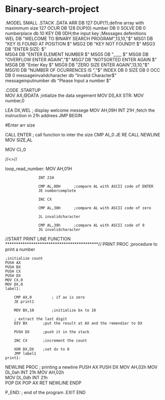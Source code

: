 # Binary-search-project

.MODEL SMALL
.STACK
.DATA
ARR DB 127 DUP(?);define array with maximmum size 127 
OCUR DB 128 DUP(0)
number DB 0
SOLVE DB 0
numberplace db 10
KEY DB 0DH;the input key
;Messages defenitions                
WEL DB "WELCOME TO BINARY SEARCH PROGRAM",13,10,"$"
MSG1 DB "KEY IS FOUND AT POSITION $" 
MSG2 DB "KEY NOT FOUND!!! $"
MSG3 DB "ENTER SIZE: $"   
MSG4 DB "ENTER ELEMENT NUMBER  $"
MSG5 DB "____ $"
MSG6 DB "OVERFLOW ENTER AGAIN","$" 
MSG7 DB "NOTSORTED ENTER AGAIN $"
MSG8 DB "Enter Key $"      
MSG9 DB "ZERO SIZE ENTER AGAIN",13,10,"$"
MSG10 DB "NUMBER OF OCURRENCES IS ","$"
INDEX DB 0
SIZE DB 0
OCC DB 0   
messageinvalidcharacter db "Invalid Character$"
messageinputnumber db "Please Input a number $"


.CODE
.STARTUP    
MOV AX,@DATA ;intialize the data segement
MOV DS,AX
STR:
MOV number,0    


LEA DX,WEL ; display welcome messege
MOV AH,09H
INT 21H ;fetch the instruction in 21h addrees
JMP BEGIN






#Enter arr size

CALL ENTER ; call function to inter the size
CMP AL,0
JE  RE
CALL NEWLINE
MOV SIZE,AL


MOV CL,0 



//<<START ENTER LINE FUNCTION>>//


loop_read_number:  MOV AH,01H  
                    
                   INT 21H    
        
                   CMP AL,0DH      ;compare AL with ASCII code of ENTER
                   JE numbercomplete

                   INC CX   

                   CMP AL,30H      ;compare AL with ASCII code of zero 

                   JL invalidcharacter 

                   CMP AL,39h      ;compare AL with ASCII code of 9
                   JG invalidcharacter 




//START PRINT LINE FUNCTION *******************************************// 
PRINT PROC     ;procedure to print a number     
     
    ;initialize count
    PUSH AX
    PUSH BX
    PUSH CX
    PUSH DX
    MOV CX,0
    MOV DX,0
    label1:
        
        CMP AX,0         ; if ax is zero
        JE print1     
        
        MOV BX,10        ;initialize bx to 10      
         
        ; extract the last digit
        DIV BX       ;put the result at AX and the remendier to DX                 
         
        PUSH DX      ;push it in the stack      
        
        INC CX       ;increment the count      
         
        XOR DX,DX    ;set dx to 0
        JMP label1
    print1:





































































NEWLINE PROC ; printing a newline 
  PUSH AX
  PUSH DX 
  MOV AH,02h
  MOV DL,0ah 
  INT 21h
  MOV AH,02h  
  MOV DL,0dh
  INT 21h  
  POP DX 
  POP AX
RET 
NEWLINE ENDP

P_END: ; end of the program
.EXIT
END
